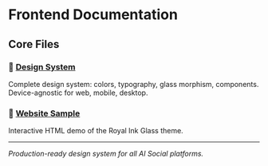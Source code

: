 # Frontend Documentation

## Core Files

### 🎨 [Design System](./design-system.md)
Complete design system: colors, typography, glass morphism, components. Device-agnostic for web, mobile, desktop.

### 🔗 [Website Sample](./website-sample.html)
Interactive HTML demo of the Royal Ink Glass theme.

---

*Production-ready design system for all AI Social platforms.*
